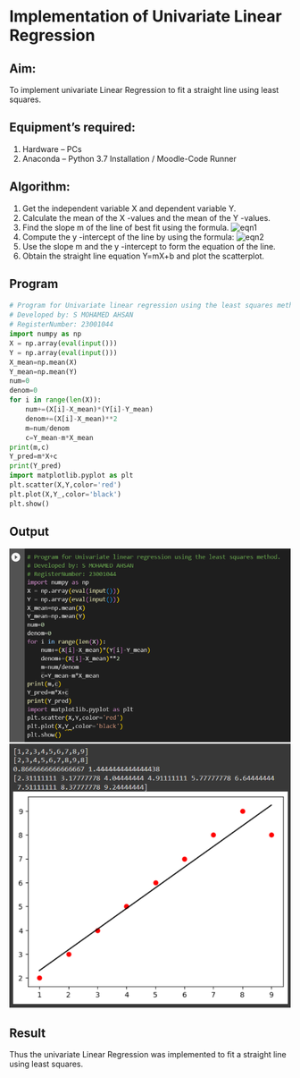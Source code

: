 # Implementation of Univariate Linear Regression
## Aim:
To implement univariate Linear Regression to fit a straight line using least squares.
## Equipment’s required:
1.	Hardware – PCs
2.	Anaconda – Python 3.7 Installation / Moodle-Code Runner
## Algorithm:
1.	Get the independent variable X and dependent variable Y.
2.	Calculate the mean of the X -values and the mean of the Y -values.
3.	Find the slope m of the line of best fit using the formula.
 ![eqn1](./eq1.jpg)
4.	Compute the y -intercept of the line by using the formula:
![eqn2](./eq2.jpg)  
5.	Use the slope m and the y -intercept to form the equation of the line.
6.	Obtain the straight line equation Y=mX+b and plot the scatterplot.
## Program
~~~Python
# Program for Univariate linear regression using the least squares method.
# Developed by: S MOHAMED AHSAN
# RegisterNumber: 23001044
import numpy as np
X = np.array(eval(input()))
Y = np.array(eval(input()))
X_mean=np.mean(X)
Y_mean=np.mean(Y)
num=0
denom=0
for i in range(len(X)):
    num+=(X[i]-X_mean)*(Y[i]-Y_mean)
    denom+=(X[i]-X_mean)**2
    m=num/denom
    c=Y_mean-m*X_mean
print(m,c)
Y_pred=m*X+c
print(Y_pred)
import matplotlib.pyplot as plt
plt.scatter(X,Y,color='red')
plt.plot(X,Y_,color='black')
plt.show()
~~~
## Output
![uni](/u1.png)
![uni](/u2.png)
## Result
Thus the univariate Linear Regression was implemented to fit a straight line using least squares.
